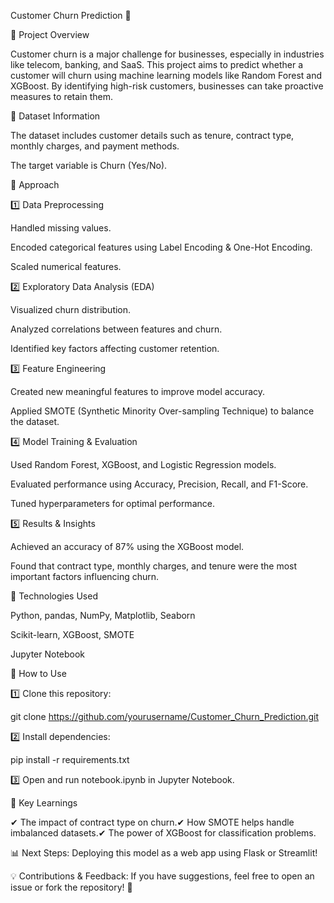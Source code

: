 Customer Churn Prediction 🚀

📌 Project Overview

Customer churn is a major challenge for businesses, especially in industries like telecom, banking, and SaaS. This project aims to predict whether a customer will churn using machine learning models like Random Forest and XGBoost. By identifying high-risk customers, businesses can take proactive measures to retain them.

🔹 Dataset Information

The dataset includes customer details such as tenure, contract type, monthly charges, and payment methods.

The target variable is Churn (Yes/No).

🔹 Approach

1️⃣ Data Preprocessing

Handled missing values.

Encoded categorical features using Label Encoding & One-Hot Encoding.

Scaled numerical features.

2️⃣ Exploratory Data Analysis (EDA)

Visualized churn distribution.

Analyzed correlations between features and churn.

Identified key factors affecting customer retention.

3️⃣ Feature Engineering

Created new meaningful features to improve model accuracy.

Applied SMOTE (Synthetic Minority Over-sampling Technique) to balance the dataset.

4️⃣ Model Training & Evaluation

Used Random Forest, XGBoost, and Logistic Regression models.

Evaluated performance using Accuracy, Precision, Recall, and F1-Score.

Tuned hyperparameters for optimal performance.

5️⃣ Results & Insights

Achieved an accuracy of 87% using the XGBoost model.

Found that contract type, monthly charges, and tenure were the most important factors influencing churn.

🔹 Technologies Used

Python, pandas, NumPy, Matplotlib, Seaborn

Scikit-learn, XGBoost, SMOTE

Jupyter Notebook

🔹 How to Use

1️⃣ Clone this repository:

git clone https://github.com/yourusername/Customer_Churn_Prediction.git  

2️⃣ Install dependencies:

pip install -r requirements.txt  

3️⃣ Open and run notebook.ipynb in Jupyter Notebook.

🔹 Key Learnings

✔ The impact of contract type on churn.✔ How SMOTE helps handle imbalanced datasets.✔ The power of XGBoost for classification problems.

📊 Next Steps: Deploying this model as a web app using Flask or Streamlit!

💡 Contributions & Feedback: If you have suggestions, feel free to open an issue or fork the repository! 🎯
